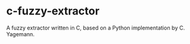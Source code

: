 # c-fuzzy-extractor
A fuzzy extractor written in C, based on a Python implementation by C. Yagemann.
